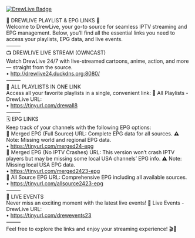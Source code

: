[![DrewLive Badge](https://dl.dropboxusercontent.com/s/rqdv6eu0cf7bvsx665633/trunks.png)](https://discord.gg/GScZh8D3rB)

🌟 DREWLIVE PLAYLIST & EPG LINKS 🌟  
Welcome to DrewLive, your go-to source for seamless IPTV streaming and EPG management. Below, you’ll find all the essential links you need to access your playlists, EPG data, and live events.  
⸻  
📺 DREWLIVE LIVE STREAM (OWNCAST)  
Watch DrewLive 24/7 with live-streamed cartoons, anime, action, and more — straight from the source.  
• http://drewlive24.duckdns.org:8080/  
⸻  
📂 ALL PLAYLISTS IN ONE LINK  
Access all your favorite playlists in a single, convenient link: 🔗 All Playlists - DrewLive URL:  
• https://tinyurl.com/drewall8  
⸻  
🗓️ EPG LINKS  
Keep track of your channels with the following EPG options:  
🔗 Merged EPG (Full Source) URL: Complete EPG data for all sources. ⚠️ Note: Missing world and regional EPG data.  
• https://tinyurl.com/merged24-epg  
🔗 Merged EPG (No IPTV Crashes) URL: This version won’t crash IPTV players but may be missing some local USA channels’ EPG info. ⚠️ Note: Missing local USA EPG data.  
• https://tinyurl.com/merged2423-epg  
🔗 All Source EPG URL: Comprehensive EPG including all available sources.  
• https://tinyurl.com/allsource2423-epg  
⸻  
🎥 LIVE EVENTS  
Never miss an exciting moment with the latest live events! 🔗 Live Events - DrewLive URL:  
• https://tinyurl.com/drewevents23  
⸻  
Feel free to explore the links and enjoy your streaming experience! 🎬📡 
